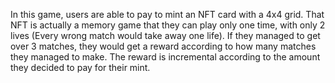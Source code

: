 ﻿In this game, users are able to pay to mint an NFT card with a 4x4 grid. That NFT is actually a memory game that they can play only one time, with only 2 lives (Every wrong match would take away one life). If they managed to get over 3 matches, they would get a reward according to how many matches they managed to make. The reward is incremental according to the amount they decided to pay for their mint.
